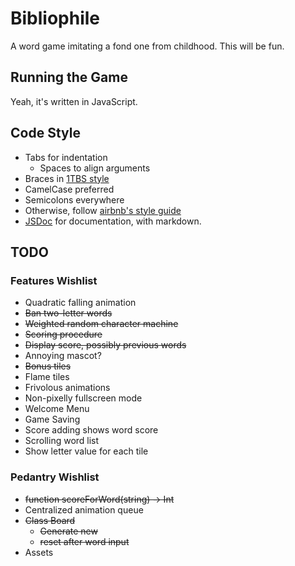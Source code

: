 # Bibliophile

A word game imitating a fond one from childhood. This will be fun.

## Running the Game

Yeah, it's written in JavaScript.

## Code Style

- Tabs for indentation
	- Spaces to align arguments
- Braces in [1TBS style](https://en.wikipedia.org/wiki/Indent_style#Variant:_1TBS)
- CamelCase preferred
- Semicolons everywhere
- Otherwise, follow [airbnb's style guide](https://github.com/airbnb/javascript)
- [JSDoc](http://usejsdoc.org) for documentation, with markdown.

## TODO

### Features Wishlist

- Quadratic falling animation
- ~~Ban two-letter words~~
- ~~Weighted random character machine~~
- ~~Scoring procedure~~
- ~~Display score, possibly previous words~~
- Annoying mascot?
- ~~Bonus tiles~~
- Flame tiles
- Frivolous animations
- Non-pixelly fullscreen mode
- Welcome Menu
- Game Saving
- Score adding shows word score
- Scrolling word list
- Show letter value for each tile

### Pedantry Wishlist

- ~~function scoreForWord(string) -> Int~~
- Centralized animation queue
- ~~Class Board~~
	- ~~Generate new~~
	- ~~reset after word input~~
- Assets
